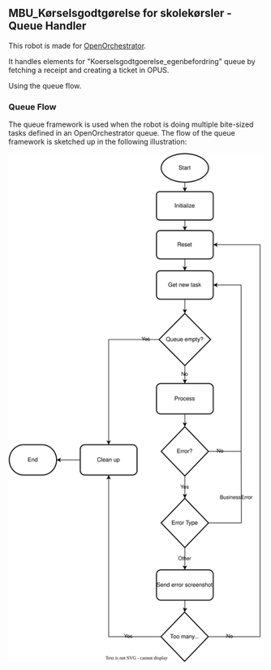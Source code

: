 ## MBU_Kørselsgodtgørelse for skolekørsler - Queue Handler

This robot is made for [OpenOrchestrator](https://github.com/itk-dev-rpa/OpenOrchestrator).

It handles elements for "Koerselsgodtgoerelse_egenbefordring" queue by fetching a receipt and creating a ticket in OPUS.

Using the queue flow.

### Queue Flow

The queue framework is used when the robot is doing multiple bite-sized tasks defined in an
OpenOrchestrator queue.
The flow of the queue framework is sketched up in the following illustration:

![Queue Flow diagram](Robot-Queue-Framework.svg)

